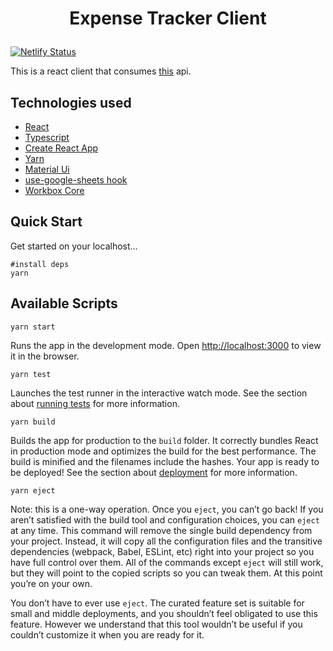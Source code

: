 # <p align="center">Expense Tracker Client</p>

[![Netlify Status](https://api.netlify.com/api/v1/badges/cc47c8b4-7181-4c60-9ee3-f48821dd68a4/deploy-status)](https://app.netlify.com/sites/ex-track/deploys)

This is a react client that consumes [this](https://github.dev/arpitdalal/expense-tracker-api) api.

## Technologies used

- [React](https://github.com/facebook/react)
- [Typescript](https://github.com/microsoft/TypeScript)
- [Create React App](https://github.com/facebook/create-react-app)
- [Yarn](https://github.com/yarnpkg/yarn)
- [Material Ui](https://github.com/mui-org/material-ui)
- [use-google-sheets hook](https://github.com/gglukmann/use-google-sheets)
- [Workbox Core](https://github.com/googlechrome/workbox)

## Quick Start

Get started on your localhost...

```shell
#install deps
yarn
```

## Available Scripts

```shell
yarn start
```

Runs the app in the development mode.
Open [http://localhost:3000](http://localhost:3000) to view it in the browser.
<br/>

```shell
yarn test
```

Launches the test runner in the interactive watch mode.
See the section about [running tests](https://create-react-app.dev/docs/running-tests/) for more information.
<br/>

```shell
yarn build
```

Builds the app for production to the `build` folder.
It correctly bundles React in production mode and optimizes the build for the best performance.
The build is minified and the filenames include the hashes.
Your app is ready to be deployed!
See the section about [deployment](https://create-react-app.dev/docs/deployment/) for more information.
<br/>

```shell
yarn eject
```

Note: this is a one-way operation. Once you `eject`, you can’t go back!
If you aren’t satisfied with the build tool and configuration choices, you can `eject` at any time. This command will remove the single build dependency from your project.
Instead, it will copy all the configuration files and the transitive dependencies (webpack, Babel, ESLint, etc) right into your project so you have full control over them. All of the commands except `eject` will still work, but they will point to the copied scripts so you can tweak them. At this point you’re on your own.

You don’t have to ever use `eject`. The curated feature set is suitable for small and middle deployments, and you shouldn’t feel obligated to use this feature. However we understand that this tool wouldn’t be useful if you couldn’t customize it when you are ready for it.
<br/>
